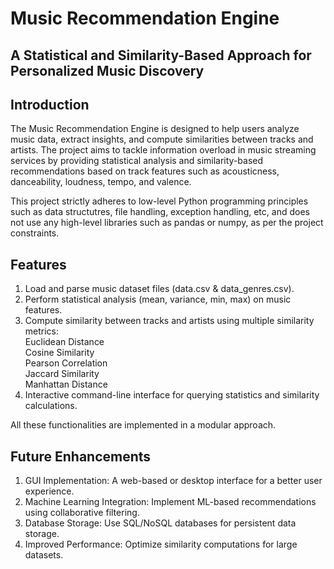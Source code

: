 # Music Recommendation Engine
## A Statistical and Similarity-Based Approach for Personalized Music Discovery

## Introduction
The Music Recommendation Engine is designed to help users analyze music data, extract insights, and compute similarities between tracks and artists. The project aims to tackle information overload in music streaming services by providing statistical analysis and similarity-based recommendations based on track features such as acousticness, danceability, loudness, tempo, and valence.

This project strictly adheres to low-level Python programming principles such as data structutres, file handling, exception handling, etc, and does not use any high-level libraries such as pandas or numpy, as per the project constraints.

## Features
1. Load and parse music dataset files (data.csv & data_genres.csv).  
2. Perform statistical analysis (mean, variance, min, max) on music features.  
3. Compute similarity between tracks and artists using multiple similarity metrics:  
   Euclidean Distance  
   Cosine Similarity  
   Pearson Correlation  
   Jaccard Similarity  
   Manhattan Distance  
4. Interactive command-line interface for querying statistics and similarity calculations.  

All these functionalities are implemented in a modular approach.

## Future Enhancements  
1. GUI Implementation: A web-based or desktop interface for a better user experience.  
2. Machine Learning Integration: Implement ML-based recommendations using collaborative filtering.  
3. Database Storage: Use SQL/NoSQL databases for persistent data storage.  
4. Improved Performance: Optimize similarity computations for large datasets.   
